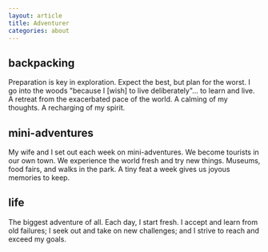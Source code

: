 ```yaml
---
layout: article
title: Adventurer
categories: about
---
```


## backpacking

Preparation is key in exploration. Expect the best, but plan for the worst. I go into the woods "because I [wish] to live deliberately"... to learn and live.  A retreat from the exacerbated pace of the world. A calming of my thoughts. A recharging of my spirit.
 
## mini-adventures
 
My wife and I set out each week on mini-adventures. We become tourists in our own town. We experience the world fresh and try new things. Museums, food fairs, and walks in the park. A tiny feat a week gives us joyous memories to keep.
 
## life
 
The biggest adventure of all. Each day, I start fresh. I accept and learn from old failures; I seek out and take on new challenges; and I strive to reach and exceed my goals.